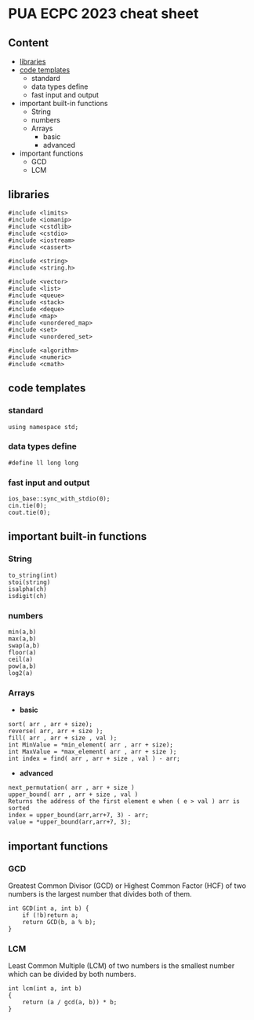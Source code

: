 # PUA ECPC 2023 cheat sheet 
## Content
- [libraries](#libraries)
- [code templates](##code-templates)
  - standard
  - data types define
  - fast input and output
- important built-in functions 
  - String
  - numbers
  - Arrays
    - basic
    - advanced
- important functions 
  - GCD
  - LCM

## libraries
```
#include <limits>
#include <iomanip>
#include <cstdlib>
#include <cstdio>
#include <iostream>
#include <cassert>

#include <string>
#include <string.h>

#include <vector>
#include <list>
#include <queue>
#include <stack>
#include <deque>
#include <map>
#include <unordered_map>
#include <set>
#include <unordered_set>

#include <algorithm>
#include <numeric>
#include <cmath>
```
## code templates
### standard
```
using namespace std;
```

### data types define
```
#define ll long long
```
### fast input and output
```
ios_base::sync_with_stdio(0);
cin.tie(0);
cout.tie(0);
```

## important built-in functions 
### String
```
to_string(int)
stoi(string)
isalpha(ch)
isdigit(ch)
```
### numbers
```
min(a,b)
max(a,b)
swap(a,b)
floor(a)
ceil(a)
pow(a,b)
log2(a)
```
### Arrays
- **basic**
```
sort( arr , arr + size);
reverse( arr, arr + size );
fill( arr , arr + size , val );
int MinValue = *min_element( arr , arr + size);
int MaxValue = *max_element( arr , arr + size );
int index = find( arr , arr + size , val ) - arr;
```
- **advanced**
```
next_permutation( arr , arr + size )
upper_bound( arr , arr + size , val )
Returns the address of the first element e when ( e > val ) arr is sorted
index = upper_bound(arr,arr+7, 3) - arr;
value = *upper_bound(arr,arr+7, 3);
```




## important functions 
### GCD
Greatest Common Divisor (GCD) or Highest Common Factor (HCF) of two numbers is the largest number that divides both of them. 
```
int GCD(int a, int b) {
	if (!b)return a;
	return GCD(b, a % b);
}
```
### LCM
Least Common Multiple (LCM) of two numbers is the smallest number which can be divided by both numbers. 
```
int lcm(int a, int b)
{
    return (a / gcd(a, b)) * b;
}
```





